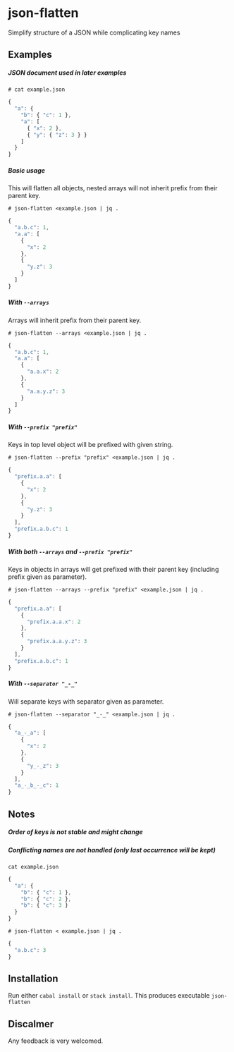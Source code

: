 # json-flatten

Simplify structure of a JSON while complicating key names

## Examples

##### JSON document used in later examples

```
# cat example.json
```
```javascript
{
  "a": {
    "b": { "c": 1 },
    "a": [
      { "x": 2 },
      { "y": { "z": 3 } }
    ]
  }
}
```

##### Basic usage

This will flatten all objects, nested arrays will not inherit prefix from their parent key.

```
# json-flatten <example.json | jq .
```
```javascript
{
  "a.b.c": 1,
  "a.a": [
    {
      "x": 2
    },
    {
      "y.z": 3
    }
  ]
}
```

##### With `--arrays` 

Arrays will inherit prefix from their parent key.

```
# json-flatten --arrays <example.json | jq .
```
```javascript
{
  "a.b.c": 1,
  "a.a": [
    {
      "a.a.x": 2
    },
    {
      "a.a.y.z": 3
    }
  ]
}
```

##### With `--prefix "prefix"`

Keys in top level object will be prefixed with given string.

```
# json-flatten --prefix "prefix" <example.json | jq .
```
```javascript
{
  "prefix.a.a": [
    {
      "x": 2
    },
    {
      "y.z": 3
    }
  ],
  "prefix.a.b.c": 1
}

```

##### With both `--arrays` and `--prefix "prefix"`

Keys in objects in arrays will get prefixed with their parent key (including prefix given as parameter).

```
# json-flatten --arrays --prefix "prefix" <example.json | jq .
```
```javascript
{
  "prefix.a.a": [
    {
      "prefix.a.a.x": 2
    },
    {
      "prefix.a.a.y.z": 3
    }
  ],
  "prefix.a.b.c": 1
}
```

##### With `--separator "_-_"`

Will separate keys with separator given as parameter.

```
# json-flatten --separator "_-_" <example.json | jq .
```
```javascript
{
  "a_-_a": [
    {
      "x": 2
    },
    {
      "y_-_z": 3
    }
  ],
  "a_-_b_-_c": 1
}
```



## Notes

##### Order of keys is not stable and might change

##### Conflicting names are not handled (only last occurrence will be kept)

```
cat example.json
```
```javascript
{
  "a": {
    "b": { "c": 1 },
    "b": { "c": 2 },
    "b": { "c": 3 }
  }
}
```

```
# json-flatten < example.json | jq .
```
```javascript
{
  "a.b.c": 3
}
```

## Installation

Run either `cabal install` or `stack install`. This produces executable `json-flatten`

## Discalmer

Any feedback is very welcomed.

